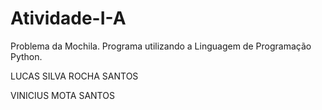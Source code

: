 # Atividade-I-A

Problema da Mochila.
Programa utilizando a Linguagem de Programação Python.

LUCAS SILVA ROCHA SANTOS

VINICIUS MOTA SANTOS
